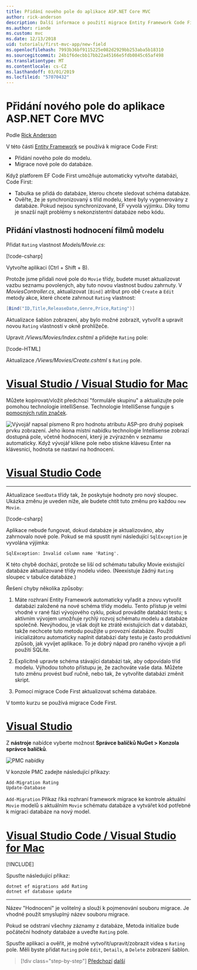 ```yaml
---
title: Přidání nového pole do aplikace ASP.NET Core MVC
author: rick-anderson
description: Další informace o použití migrace Entity Framework Code First pro přidání nového pole do modelu a migrovat tuto změnu do databáze.
ms.author: riande
ms.custom: mvc
ms.date: 12/13/2018
uid: tutorials/first-mvc-app/new-field
ms.openlocfilehash: 7993b36bf9115225e082d2929bb253aba5b18310
ms.sourcegitcommit: 24b1f6decbb17bb22a45166e5fdb0845c65af498
ms.translationtype: MT
ms.contentlocale: cs-CZ
ms.lasthandoff: 03/01/2019
ms.locfileid: "57070432"
---
```

# <a name="add-a-new-field-to-an-aspnet-core-mvc-app"></a>Přidání nového pole do aplikace ASP.NET Core MVC

Podle [Rick Anderson](https://twitter.com/RickAndMSFT)

V této části [Entity Framework](/ef/core/get-started/aspnetcore/new-db) se používá k migrace Code First:

* Přidání nového pole do modelu.
* Migrace nové pole do databáze.

Když platforem EF Code First umožňuje automaticky vytvořte databázi, Code First:

* Tabulka se přidá do databáze, kterou chcete sledovat schéma databáze.
* Ověřte, že je synchronizovaný s tříd modelu, které byly vygenerovány z databáze. Pokud nejsou synchronizované, EF vyvolá výjimku. Díky tomu je snazší najít problémy s nekonzistentní databáze nebo kódu.

## <a name="add-a-rating-property-to-the-movie-model"></a>Přidání vlastnosti hodnocení filmů modelu

Přidat `Rating` vlastnost *Models/Movie.cs*:

[!code-csharp[](~/tutorials/first-mvc-app/start-mvc/sample/MvcMovie22/Models/MovieDateRating.cs?highlight=13&name=snippet)]

Vytvořte aplikaci (Ctrl + Shift + B).

Protože jsme přidali nové pole do `Movie` třídy, budete muset aktualizovat vazbu seznamu povolených, aby tuto novou vlastnost budou zahrnuty. V *MoviesController.cs*, aktualizovat `[Bind]` atribut pro obě `Create` a `Edit` metody akce, které chcete zahrnout `Rating` vlastnost:

```csharp
[Bind("ID,Title,ReleaseDate,Genre,Price,Rating")]
   ```

Aktualizace šablon zobrazení, aby bylo možné zobrazit, vytvořit a upravit novou `Rating` vlastností v okně prohlížeče.

Upravit */Views/Movies/Index.cshtml* a přidejte `Rating` pole:

[!code-HTML[](~/tutorials/first-mvc-app/start-mvc/sample/MvcMovie22/Views/Movies/IndexGenreRating.cshtml?highlight=16,38&range=24-64)]

Aktualizace */Views/Movies/Create.cshtml* s `Rating` pole.

<!-- VS -------------------------->
# <a name="visual-studio--visual-studio-for-mactabvisual-studiovisual-studio-mac"></a>[Visual Studio / Visual Studio for Mac](#tab/visual-studio+visual-studio-mac)

Můžete kopírovat/vložit předchozí "formuláře skupinu" a aktualizujte pole pomohou technologie intelliSense. Technologie IntelliSense funguje s [pomocných rutin značek](xref:mvc/views/tag-helpers/intro).

![Vývojář napsal písmeno R pro hodnotu atributu ASP-pro druhý popisek prvku zobrazení. Jeho ikona místní nabídku technologie Intellisense zobrazí dostupná pole, včetně hodnocení, který je zvýrazněn v seznamu automaticky. Když vývojář klikne pole nebo stiskne klávesu Enter na klávesnici, hodnota se nastaví na hodnocení.](new-field/_static/cr.png)

<!-- Code -------------------------->
# <a name="visual-studio-codetabvisual-studio-code"></a>[Visual Studio Code](#tab/visual-studio-code)
<!-- This tab intentionally left blank. -->
---  
<!-- End of VS tabs -->

Aktualizace `SeedData` třídy tak, že poskytuje hodnoty pro nový sloupec. Ukázka změnu je uveden níže, ale budete chtít tuto změnu pro každou `new Movie`.

[!code-csharp[](start-mvc/sample/MvcMovie/Models/SeedDataRating.cs?name=snippet1&highlight=6)]

Aplikace nebude fungovat, dokud databáze je aktualizováno, aby zahrnovalo nové pole. Pokud se má spustit nyní následující `SqlException` je vyvolána výjimka:

`SqlException: Invalid column name 'Rating'.`

K této chybě dochází, protože se liší od schématu tabulky Movie existující databáze aktualizované třídy modelu video. (Neexistuje žádný `Rating` sloupec v tabulce databáze.)

Řešení chyby několika způsoby:

1. Máte rozhraní Entity Framework automaticky vyřadit a znovu vytvořit databázi založené na nové schéma třídy modelu. Tento přístup je velmi vhodné v rané fázi vývojového cyklu, pokud provádíte databázi testu; s aktivním vývojem umožňuje rychlý rozvoj schématu modelu a databáze společně. Nevýhodou, je však dojít ke ztrátě existujících dat v databázi, takže nechcete tuto metodu použijte u provozní databáze. Použití inicializátoru automaticky naplnit databázi daty testu je často produktivní způsob, jak vyvíjet aplikace. To je dobrý nápad pro raného vývoje a při použití SQLite.

2. Explicitně upravte schéma stávající databázi tak, aby odpovídalo tříd modelu. Výhodou tohoto přístupu je, že zachováte vaše data. Můžete tuto změnu provést buď ručně, nebo tak, že vytvoříte databázi změnit skript.

3. Pomocí migrace Code First aktualizovat schéma databáze.

V tomto kurzu se používá migrace Code First.

<!-- VS -------------------------->
# <a name="visual-studiotabvisual-studio"></a>[Visual Studio](#tab/visual-studio)

Z **nástroje** nabídce vyberte možnost **Správce balíčků NuGet > Konzola správce balíčků**.

  ![PMC nabídky](adding-model/_static/pmc.png)

V konzole PMC zadejte následující příkazy:

```powershell
Add-Migration Rating
Update-Database
```

`Add-Migration` Příkaz říká rozhraní framework migrace ke kontrole aktuální `Movie` modelů s aktuálním `Movie` schématu databáze a vytvářet kód potřebné k migraci databáze na nový model.

# <a name="visual-studio-code--visual-studio-for-mactabvisual-studio-codevisual-studio-mac"></a>[Visual Studio Code / Visual Studio for Mac](#tab/visual-studio-code+visual-studio-mac)

[!INCLUDE[](~/includes/RP-mvc-shared/sqlite-warn.md)]

Spusťte následující příkaz:

```cli
dotnet ef migrations add Rating
dotnet ef database update
```

---  
<!-- End of VS tabs -->

Název "Hodnocení" je volitelný a slouží k pojmenování souboru migrace. Je vhodné použít smysluplný název souboru migrace.

Pokud se odstraní všechny záznamy z databáze, Metoda initialize bude počáteční hodnoty databáze a uveďte `Rating` pole.

Spusťte aplikaci a ověřit, je možné vytvořit/upravit/zobrazit videa s `Rating` pole. Měli byste přidat `Rating` pole `Edit`, `Details`, a `Delete` zobrazení šablon.

> [!div class="step-by-step"]
> [Předchozí](search.md)
> [další](validation.md)  

